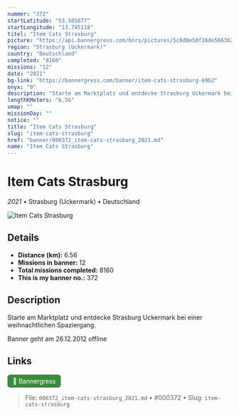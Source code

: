 ```yaml
---
nummer: "372"
startLatitude: "53.505877"
startLongitude: "13.745118"
titel: "Item Cats Strasburg"
picture: "https://api.bannergress.com/bnrs/pictures/5c0d0e50f26de5663b27495bd33555a1"
region: "Strasburg (Uckermark)"
country: "Deutschland"
completed: "8160"
missions: "12"
date: "2021"
bg-link: "https://bannergress.com/banner/item-cats-strasburg-69b2"
onyx: "0"
description: "Starte am Marktplatz und entdecke Strasburg Uckermark bei einer weihnachtlichen Spaziergang.\n\nBanner geht am 26.12.2012 offline"
lengthKMeters: "6,56"
umap: ""
missionDay: ""
notice: ""
title: "Item Cats Strasburg"
slug: "item-cats-strasburg"
href: "banner/000372_item-cats-strasburg_2021.md"
name: "Item Cats Strasburg"
---
```

# Item Cats Strasburg

*2021* • Strasburg (Uckermark) • Deutschland

![Item Cats Strasburg](https://api.bannergress.com/bnrs/pictures/5c0d0e50f26de5663b27495bd33555a1)



## Details
- **Distance (km):** 6.56
- **Missions in banner:** 12
- **Total missions completed:** 8160
- **This is my banner no.:** 372



## Description
Starte am Marktplatz und entdecke Strasburg Uckermark bei einer weihnachtlichen Spaziergang.

Banner geht am 26.12.2012 offline



## Links
<a href="https://bannergress.com/banner/item-cats-strasburg-69b2" target="_blank" style="display:inline-block;margin-right:8px;padding:6px 12px;background:#3c8b3c;color:#fff;text-decoration:none;border-radius:6px;">🔗 Bannergress</a>



> File: `000372_item-cats-strasburg_2021.md`
> • #000372
> • Slug: `item-cats-strasburg`
